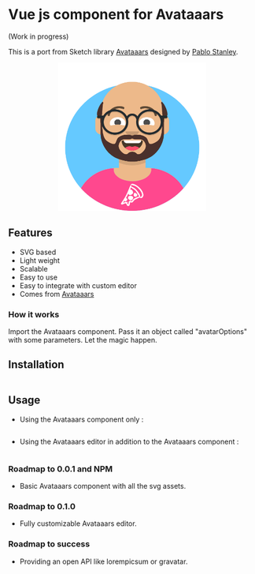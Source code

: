 # Vue js component for Avataaars
(Work in progress)

This is a port from  Sketch library [Avataaars](https://avataaars.com/) designed by [Pablo Stanley](https://twitter.com/pablostanley). 

<p align="center"><img src='avataaars-example.png?raw=true' style='width: 300px; height: 300px;' /></p>

## Features

 - SVG based
 - Light weight 
 - Scalable
 - Easy to use
 - Easy to integrate with custom editor
 - Comes from [Avataaars](https://avataaars.com/)

### How it works

Import the Avataaars component. Pass it an object called "avatarOptions" with some parameters. Let the magic happen.

## Installation
```

```

## Usage

- Using the Avataaars component only :
```

```

- Using the Avataaars editor in addition to the Avataaars component :
```

```

### Roadmap to 0.0.1 and NPM
- Basic Avataaars component with all the svg assets.

### Roadmap to 0.1.0
- Fully customizable Avataaars editor.

### Roadmap to success
- Providing an open API like lorempicsum or gravatar.
